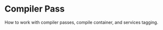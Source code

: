 Compiler Pass
========================

How to work with compiler passes, compile container, and services tagging.
